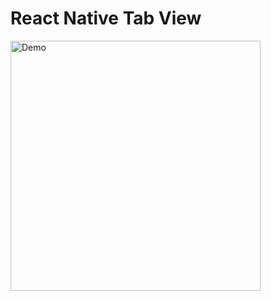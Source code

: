 # React Native Tab View

<img  alt="Demo" width="400"  src="https://github.com/chitraket/animation/tree/main/src/animation-top-tab/demo.gif">
